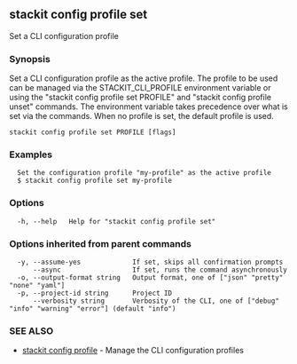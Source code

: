 ## stackit config profile set

Set a CLI configuration profile

### Synopsis

Set a CLI configuration profile as the active profile.
The profile to be used can be managed via the STACKIT_CLI_PROFILE environment variable or using the "stackit config profile set PROFILE" and "stackit config profile unset" commands.
The environment variable takes precedence over what is set via the commands.
When no profile is set, the default profile is used.

```
stackit config profile set PROFILE [flags]
```

### Examples

```
  Set the configuration profile "my-profile" as the active profile
  $ stackit config profile set my-profile
```

### Options

```
  -h, --help   Help for "stackit config profile set"
```

### Options inherited from parent commands

```
  -y, --assume-yes             If set, skips all confirmation prompts
      --async                  If set, runs the command asynchronously
  -o, --output-format string   Output format, one of ["json" "pretty" "none" "yaml"]
  -p, --project-id string      Project ID
      --verbosity string       Verbosity of the CLI, one of ["debug" "info" "warning" "error"] (default "info")
```

### SEE ALSO

* [stackit config profile](./stackit_config_profile.md)	 - Manage the CLI configuration profiles

